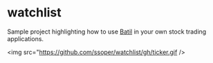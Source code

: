 # watchlist

Sample project highlighting how to use [Batil](https://github.com/ssoper/Batil) in your own stock trading applications.

<img src="https://github.com/ssoper/watchlist/gh/ticker.gif />
